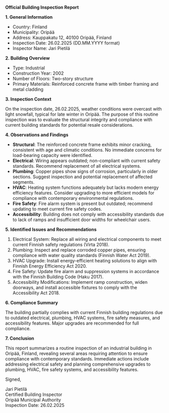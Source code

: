 **Official Building Inspection Report**

**1. General Information**

- Country: Finland
- Municipality: Oripää
- Address: Kauppakatu 12, 40100 Oripää, Finland
- Inspection Date: 26.02.2025 (DD.MM.YYYY format)
- Inspector Name: Jari Pietilä

**2. Building Overview**

- Type: Industrial
- Construction Year: 2002
- Number of Floors: Two-story structure
- Primary Materials: Reinforced concrete frame with timber framing and metal cladding

**3. Inspection Context**

On the inspection date, 26.02.2025, weather conditions were overcast with light snowfall, typical for late winter in Oripää. The purpose of this routine inspection was to evaluate the structural integrity and compliance with current building standards for potential resale considerations.

**4. Observations and Findings**

- **Structural**: The reinforced concrete frame exhibits minor cracking, consistent with age and climatic conditions. No immediate concerns for load-bearing capacity were identified.
- **Electrical**: Wiring appears outdated; non-compliant with current safety standards. Recommend replacement of all electrical systems.
- **Plumbing**: Copper pipes show signs of corrosion, particularly in older sections. Suggest inspection and potential replacement of affected segments.
- **HVAC**: Heating system functions adequately but lacks modern energy efficiency features. Consider upgrading to more efficient models for compliance with contemporary environmental regulations.
- **Fire Safety**: Fire alarm system is present but outdated; recommend updating to meet current fire safety codes.
- **Accessibility**: Building does not comply with accessibility standards due to lack of ramps and insufficient door widths for wheelchair users.

**5. Identified Issues and Recommendations**

1. Electrical System: Replace all wiring and electrical components to meet current Finnish safety regulations (Virta 2018).
2. Plumbing: Inspect and replace corroded copper pipes, ensuring compliance with water quality standards (Finnish Water Act 2019).
3. HVAC Upgrade: Install energy-efficient heating solutions to align with Finnish Energy Efficiency Act 2020.
4. Fire Safety: Update fire alarm and suppression systems in accordance with the Finnish Building Code (Haku 2017).
5. Accessibility Modifications: Implement ramp construction, widen doorways, and install accessible fixtures to comply with the Accessibility Act 2018.

**6. Compliance Summary**

The building partially complies with current Finnish building regulations due to outdated electrical, plumbing, HVAC systems, fire safety measures, and accessibility features. Major upgrades are recommended for full compliance.

**7. Conclusion**

This report summarizes a routine inspection of an industrial building in Oripää, Finland, revealing several areas requiring attention to ensure compliance with contemporary standards. Immediate actions include addressing electrical safety and planning comprehensive upgrades to plumbing, HVAC, fire safety systems, and accessibility features. 

Signed,

Jari Pietilä  
Certified Building Inspector  
Oripää Municipal Authority  
Inspection Date: 26.02.2025